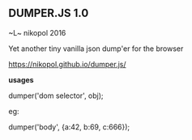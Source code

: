 DUMPER.JS 1.0
-------------
~L~ nikopol 2016

Yet another tiny vanilla json dump'er for the browser

https://nikopol.github.io/dumper.js/

**usages**


  dumper('dom selector', obj);

eg:

  dumper('body', {a:42, b:69, c:666});
